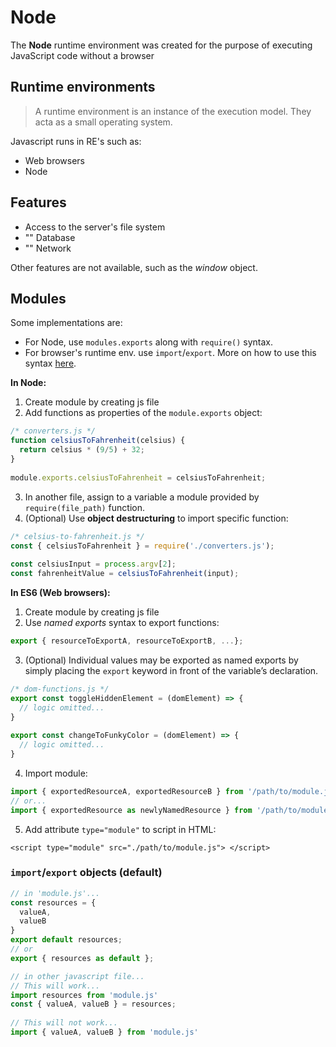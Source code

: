 # Node
The **Node** runtime environment was created for the purpose of executing JavaScript code without a browser

## Runtime environments
> A runtime environment is an instance of the execution model. They acta as a small operating system.

Javascript runs in RE's such as:
- Web browsers
- Node


## Features 

- Access to the server's file system
- "" Database
- "" Network

Other features are not available, such as the _window_ object.

## Modules
Some implementations are:
- For Node, use `modules.exports` along with `require()` syntax.
- For browser's runtime env. use `import`/`export`. More on how to use this syntax [here](https://developer.mozilla.org/en-US/docs/Web/JavaScript/Guide/Modules).

**In Node:**
1. Create module by creating js file
2. Add functions as properties of the `module.exports` object:
```js
/* converters.js */
function celsiusToFahrenheit(celsius) {
  return celsius * (9/5) + 32;
}
 
module.exports.celsiusToFahrenheit = celsiusToFahrenheit;
```
3. In another file, assign to a variable a module provided by `require(file_path)` function.
4. (Optional) Use **object destructuring** to import specific function:
```js
/* celsius-to-fahrenheit.js */
const { celsiusToFahrenheit } = require('./converters.js');
 
const celsiusInput = process.argv[2]; 
const fahrenheitValue = celsiusToFahrenheit(input);
```

**In ES6 (Web browsers):**
1. Create module by creating js file
2. Use _named exports_ syntax to export functions:
```js
export { resourceToExportA, resourceToExportB, ...};
```
3. (Optional) Individual values may be exported as named exports by simply placing the `export` keyword in front of the variable’s declaration.
```js
/* dom-functions.js */
export const toggleHiddenElement = (domElement) => {
  // logic omitted...
}
 
export const changeToFunkyColor = (domElement) => {
  // logic omitted...
}
```
4. Import module:
```js
import { exportedResourceA, exportedResourceB } from '/path/to/module.js';
// or...
import { exportedResource as newlyNamedResource } from '/path/to/module'
```
5. Add attribute `type="module"` to script in HTML:
```
<script type="module" src="./path/to/module.js"> </script>
```

### `import`/`export` objects (default)
```js
// in 'module.js'...
const resources = {
  valueA,
  valueB
}
export default resources;
// or
export { resources as default };

// in other javascript file...
// This will work...
import resources from 'module.js'
const { valueA, valueB } = resources;
 
// This will not work...
import { valueA, valueB } from 'module.js'
```

